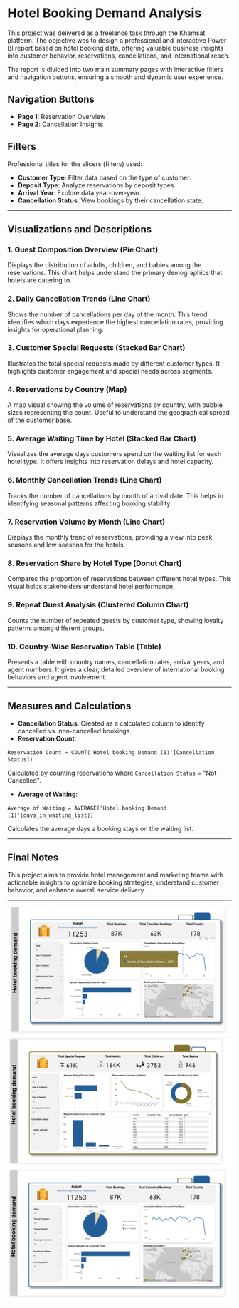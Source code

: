 # Hotel Booking Demand Analysis

This project was delivered as a freelance task through the Khamsat platform.
The objective was to design a professional and interactive Power BI report based on hotel booking data, offering valuable business insights into customer behavior, reservations, cancellations, and international reach.



The report is divided into two main summary pages with interactive filters and navigation buttons, ensuring a smooth and dynamic user experience.
## Navigation Buttons
- **Page 1**: Reservation Overview
- **Page 2**: Cancellation Insights


## Filters
Professional titles for the slicers (filters) used:
- **Customer Type**: Filter data based on the type of customer.
- **Deposit Type**: Analyze reservations by deposit types.
- **Arrival Year**: Explore data year-over-year.
- **Cancellation Status**: View bookings by their cancellation state.

---

## Visualizations and Descriptions

### 1. Guest Composition Overview (Pie Chart)
Displays the distribution of adults, children, and babies among the reservations. This chart helps understand the primary demographics that hotels are catering to.

### 2. Daily Cancellation Trends (Line Chart)
Shows the number of cancellations per day of the month. This trend identifies which days experience the highest cancellation rates, providing insights for operational planning.

### 3. Customer Special Requests (Stacked Bar Chart)
Illustrates the total special requests made by different customer types. It highlights customer engagement and special needs across segments.

### 4. Reservations by Country (Map)
A map visual showing the volume of reservations by country, with bubble sizes representing the count. Useful to understand the geographical spread of the customer base.

### 5. Average Waiting Time by Hotel (Stacked Bar Chart)
Visualizes the average days customers spend on the waiting list for each hotel type. It offers insights into reservation delays and hotel capacity.

### 6. Monthly Cancellation Trends (Line Chart)
Tracks the number of cancellations by month of arrival date. This helps in identifying seasonal patterns affecting booking stability.

### 7. Reservation Volume by Month (Line Chart)
Displays the monthly trend of reservations, providing a view into peak seasons and low seasons for the hotels.

### 8. Reservation Share by Hotel Type (Donut Chart)
Compares the proportion of reservations between different hotel types. This visual helps stakeholders understand hotel performance.

### 9. Repeat Guest Analysis (Clustered Column Chart)
Counts the number of repeated guests by customer type, showing loyalty patterns among different groups.

### 10. Country-Wise Reservation Table (Table)
Presents a table with country names, cancellation rates, arrival years, and agent numbers. It gives a clear, detailed overview of international booking behaviors and agent involvement.

---

## Measures and Calculations

- **Cancellation Status**: Created as a calculated column to identify cancelled vs. non-cancelled bookings.
- **Reservation Count**: 
```DAX
Reservation Count = COUNT('Hotel booking Demand (1)'[Cancellation Status])
```
Calculated by counting reservations where `Cancellation Status` = "Not Cancelled".

- **Average of Waiting**:
```DAX
Average of Waiting = AVERAGE('Hotel booking Demand (1)'[days_in_waiting_list])
```
Calculates the average days a booking stays on the waiting list.


---

## Final Notes

This project aims to provide hotel management and marketing teams with actionable insights to optimize booking strategies, understand customer behavior, and enhance overall service delivery.

---
![Hotel-Booking-demand](sec1.png)
![Hotel-Booking-demand](sec1.1.png)
![Hotel-Booking-demand](sec2.png)
